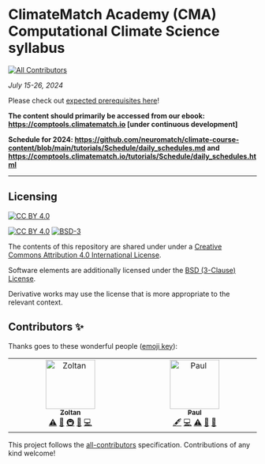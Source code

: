 # ClimateMatch Academy (CMA) Computational Climate Science syllabus
<!-- ALL-CONTRIBUTORS-BADGE:START - Do not remove or modify this section -->
[![All Contributors](https://img.shields.io/badge/all_contributors-2-orange.svg?style=flat-square)](#contributors-)
<!-- ALL-CONTRIBUTORS-BADGE:END -->

*July 15-26, 2024*

Please check out [expected prerequisites here](https://github.com/NeuromatchAcademy/precourse/blob/main/prereqs/ClimateScience.md)!

**The content should primarily be accessed from our ebook: https://comptools.climatematch.io [under continuous development]**

**Schedule for 2024: https://github.com/neuromatch/climate-course-content/blob/main/tutorials/Schedule/daily_schedules.md and https://comptools.climatematch.io/tutorials/Schedule/daily_schedules.html**

---

## Licensing

[![CC BY 4.0][cc-by-image]][cc-by]

[![CC BY 4.0][cc-by-shield]][cc-by] [![BSD-3][bsd-3-shield]][bsd-3]

The contents of this repository are shared under under a [Creative Commons Attribution 4.0 International License][cc-by].

Software elements are additionally licensed under the [BSD (3-Clause) License][bsd-3].

Derivative works may use the license that is more appropriate to the relevant context.

[cc-by]: http://creativecommons.org/licenses/by/4.0/
[cc-by-image]: https://i.creativecommons.org/l/by/4.0/88x31.png
[cc-by-shield]: https://img.shields.io/badge/License-CC%20BY%204.0-lightgrey.svg

[bsd-3]: https://opensource.org/licenses/BSD-3-Clause
[bsd-3-shield]: https://camo.githubusercontent.com/9b9ea65d95c9ef878afa1987df65731d47681336/68747470733a2f2f696d672e736869656c64732e696f2f707970692f6c2f736561626f726e2e737667

## Contributors ✨

Thanks goes to these wonderful people ([emoji key](https://allcontributors.org/docs/en/emoji-key)):

<!-- ALL-CONTRIBUTORS-LIST:START - Do not remove or modify this section -->
<!-- prettier-ignore-start -->
<!-- markdownlint-disable -->
<table>
  <tbody>
    <tr>
      <td align="center" valign="top" width="14.28%"><a href="https://github.com/iamzoltan"><img src="https://avatars.githubusercontent.com/u/21369773?v=4?s=100" width="100px;" alt="Zoltan"/><br /><sub><b>Zoltan</b></sub></a><br /><a href="https://github.com/neuromatch/climate-course-content/commits?author=iamzoltan" title="Tests">⚠️</a> <a href="https://github.com/neuromatch/climate-course-content/issues?q=author%3Aiamzoltan" title="Bug reports">🐛</a> <a href="#infra-iamzoltan" title="Infrastructure (Hosting, Build-Tools, etc)">🚇</a> <a href="https://github.com/neuromatch/climate-course-content/pulls?q=is%3Apr+reviewed-by%3Aiamzoltan" title="Reviewed Pull Requests">👀</a> <a href="https://github.com/neuromatch/climate-course-content/commits?author=iamzoltan" title="Code">💻</a></td>
      <td align="center" valign="top" width="14.28%"><a href="https://github.com/nsea-log"><img src="https://avatars.githubusercontent.com/u/156831322?v=4?s=100" width="100px;" alt="Paul"/><br /><sub><b>Paul</b></sub></a><br /><a href="#content-nsea-log" title="Content">🖋</a> <a href="https://github.com/neuromatch/climate-course-content/commits?author=nsea-log" title="Code">💻</a> <a href="https://github.com/neuromatch/climate-course-content/commits?author=nsea-log" title="Tests">⚠️</a> <a href="https://github.com/neuromatch/climate-course-content/issues?q=author%3Ansea-log" title="Bug reports">🐛</a> <a href="#data-nsea-log" title="Data">🔣</a></td>
    </tr>
  </tbody>
</table>

<!-- markdownlint-restore -->
<!-- prettier-ignore-end -->

<!-- ALL-CONTRIBUTORS-LIST:END -->

This project follows the [all-contributors](https://github.com/all-contributors/all-contributors) specification. Contributions of any kind welcome!
